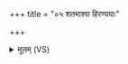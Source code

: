 +++
title = "०५ शतमाश्वा हिरण्ययाः"

+++
<details><summary>मूलम् (VS)</summary>

श॒तमा॒श्वा हि॑र॒ण्ययाः॑। श॒तं र॒थ्या हि॑र॒ण्ययाः॑। श॒तं कु॒था हि॑र॒ण्ययाः॑। श॒तं नि॒ष्का हि॑र॒ण्ययाः॑ ॥
</details>